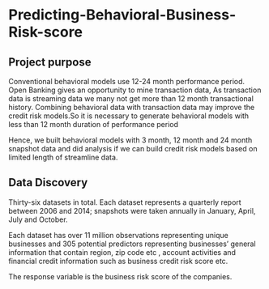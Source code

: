 # Predicting-Behavioral-Business-Risk-score

## Project purpose

Conventional behavioral models use 12-24 month performance period. Open Banking gives an opportunity to mine transaction data, As transaction data is streaming data we many not get more than 12 month transactional history. Combining behavioral data with transaction data may improve the credit risk models.So it is necessary to generate behavioral models with less than 12 month duration of performance period

Hence, we built behavioral models with 3 month, 12 month and 24 month snapshot data and did analysis if we can build credit risk models based on limited length of streamline data.

## Data Discovery

Thirty-six datasets in total. Each dataset represents a quarterly report between 2006 and 2014; snapshots were taken annually in January, April, July and October.  

Each dataset has over 11 million observations representing unique businesses and 305 potential predictors representing businesses’ general information that contain region, zip code etc , account activities and financial credit information such as business credit risk score etc.

The response variable is the business risk score of the companies. 
